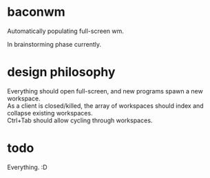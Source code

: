 baconwm
=======

Automatically populating full-screen wm.

In brainstorming phase currently.

design philosophy
=======
Everything should open full-screen, and new programs spawn a new workspace.  
As a client is closed/killed, the array of workspaces should index and collapse existing workspaces.  
Ctrl+Tab should allow cycling through workspaces. 

todo
======
Everything. :D 
